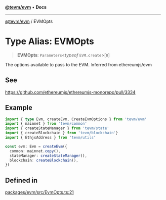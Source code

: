 [**@tevm/evm**](../README.md) • **Docs**

***

[@tevm/evm](../globals.md) / EVMOpts

# Type Alias: EVMOpts

> **EVMOpts**: `Parameters`\<*typeof* `EVM.create`\>\[`0`\]

The options available to pass to the EVM. Inferred from ethereumjs/evm

## See

https://github.com/ethereumjs/ethereumjs-monorepo/pull/3334

## Example

```typescript
import { type Evm, createEvm, CreateEvmOptions } from 'tevm/evm'
import { mainnet } from 'tevm/common'
import { createStateManager } from 'tevm/state'
import { createBlockchain } from 'tevm/blockchain'}
import { EthjsAddress } from 'tevm/utils'

const evm: Evm = createEvm({
  common: mainnet.copy(),
  stateManager: createStateManager(),
  blockchain: createBlockchain(),
})
```

## Defined in

[packages/evm/src/EvmOpts.ts:21](https://github.com/evmts/tevm-monorepo/blob/main/packages/evm/src/EvmOpts.ts#L21)
